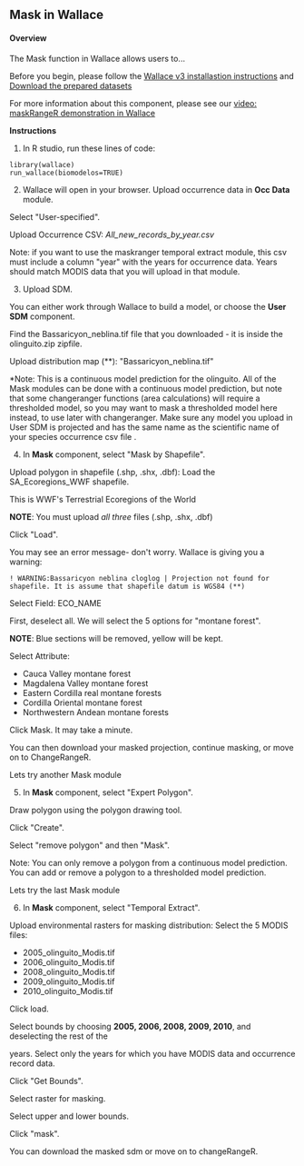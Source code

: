 ## Mask in Wallace  

#### Overview
The Mask function in Wallace allows users to...



Before you begin, please follow the [Wallace v3 installastion instructions](installation_instructions.md) and [Download the prepared datasets](Data.md)

For more information about this component, please see our [video: maskRangeR demonstration in Wallace](https://youtu.be/uBbYqQLRirU)

**Instructions**<br>

1. In R studio, run these lines of code: 
```{r}
library(wallace) 
run_wallace(biomodelos=TRUE) 
```
2. Wallace will open in your browser. Upload occurrence data in **Occ Data** module. 

Select "User-specified". 

Upload Occurrence CSV: *All_new_records_by_year.csv* 

Note: if you want to use the maskranger temporal extract module, this csv must include a column "year" with the years for occurrence data. Years should match MODIS data that you will upload in that module.  

3. Upload SDM. 

You can either work through Wallace to build a model, or choose the **User SDM** component. 

Find the Bassaricyon_neblina.tif file that you downloaded - it is inside the olinguito.zip zipfile.  

Upload distribution map (**): "Bassaricyon_neblina.tif" 

*Note: This is a continuous model prediction for the olinguito. All of the Mask modules can be done with a continuous model prediction, but note that some changeranger functions (area calculations) will require a thresholded model, so you may want to mask a thresholded  model here instead, to use later with changeranger. Make sure any model you upload in User SDM is projected and has the same name as the scientific name of your species occurrence csv file . 

4. In **Mask** component, select "Mask by Shapefile".  

Upload polygon in shapefile (.shp, .shx, .dbf): Load the SA_Ecoregions_WWF shapefile. 

This is WWF's Terrestrial Ecoregions of the World 

**NOTE**: You must upload *all three* files (.shp, .shx, .dbf) 

Click "Load".  

You may see an error message- don't worry. Wallace is giving you a warning: 

```{r}
! WARNING:Bassaricyon neblina cloglog | Projection not found for shapefile. It is assume that shapefile datum is WGS84 (**) 
```

Select Field: ECO_NAME 

First, deselect all. We will select the 5 options for "montane forest". 

**NOTE**: Blue sections will be removed, yellow will be kept. 

Select Attribute:

  - Cauca Valley montane forest 
  - Magdalena Valley montane forest
  - Eastern Cordilla real montane forests
  - Cordilla Oriental montane forest
  - Northwestern Andean montane forests 

Click Mask. It may take a minute. 

You can then download your masked projection, continue masking, or move on to ChangeRangeR. 

Lets try another Mask module 

5. In **Mask** component, select "Expert Polygon".  

Draw polygon using the polygon drawing tool. 

Click "Create". 

Select "remove polygon" and then "Mask". 

Note: You can only remove a polygon from a continuous model prediction. You can add or remove a polygon to a thresholded model prediction.  

Lets try the last Mask module 

6. In **Mask** component, select "Temporal Extract".  

Upload environmental rasters for masking distribution: Select the 5 MODIS files: 

   - 2005_olinguito_Modis.tif
   - 2006_olinguito_Modis.tif
   - 2008_olinguito_Modis.tif
   - 2009_olinguito_Modis.tif
   - 2010_olinguito_Modis.tif 

Click load. 

Select bounds by choosing **2005, 2006, 2008, 2009, 2010**, and deselecting the rest of the  

years. Select only the years for which you have MODIS data and occurrence record data. 

Click "Get Bounds". 

Select raster for masking. 

Select upper and lower bounds. 

Click "mask". 

You can download the masked sdm or move on to changeRangeR. 
